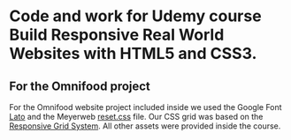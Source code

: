 # Code and work for Udemy course Build Responsive Real World Websites with HTML5 and CSS3.

## For the Omnifood project
For the Omnifood website project included inside we used the Google Font [Lato](https://fonts.google.com/specimen/Lato) and the Meyerweb [reset.css](https://meyerweb.com/eric/tools/css/reset/) file. Our CSS grid was based on the [Responsive Grid System](http://www.responsivegridsystem.com/). All other assets were provided inside the course.
